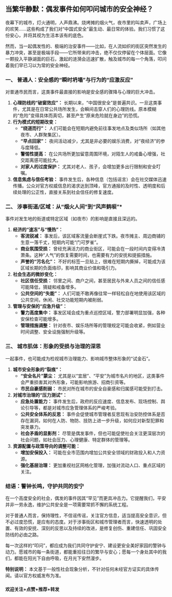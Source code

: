 ## 当繁华静默：偶发事件如何叩问城市的安全神经？

夜幕下的城市，灯火通明，人声鼎沸。烧烤摊的烟火气，夜市里的叫卖声，广场上的欢笑……这些构成了我们对“中国式安全”最生动、最日常的体验。我们习惯了这份安心，并将其视为生活本该有的底色。

然而，当一起偶发性的、极端的治安事件——比如，在人流如织的街区突然发生的暴力冲突，甚至是极端手段——它所带来的冲击，绝不仅仅停留在个体层面。它像一颗投入平静湖面的巨石，激起的涟漪会迅速扩散，触及城市的每一个角落，叩问着我们早已习以为常的安全神经。

### 一、 普通人：安全感的“瞬时坍塌”与行为的“应激反应”

对普通市民而言，这类事件最直接的影响是安全感的骤降与心理的巨大冲击。

1.  **心理防线的“破窗效应”：** 长期以来，“中国很安全”是普遍共识。一旦这类事件，尤其是在日常公共场所发生，会瞬间击穿人们的心理防线。原本模糊的“危险”变得具体而真切，甚至产生“原来危险就在身边”的恐慌。
2.  **行为模式的短期改变：**
    *   **“绕道而行”：** 人们可能会在短期内避免前往事发地点及类似场所（如其他夜市、人群聚集区）。
    *   **“早点回家”：** 夜间活动减少，尤其是非必要的娱乐消费，对“夜经济”的参与度降低。
    *   **警惕性提高：** 在公共场所更加留意周围环境，对陌生人的戒备心增强，社交距离感可能拉大。
    *   **对家人的过度保护：** 尤其对老人、孩子，会增加更多出行限制和安全叮嘱。
3.  **信息焦虑与信任考验：** 事件发生后，各种信息（包括谣言）会在社交媒体迅速传播。公众对官方权威信息的渴求达到顶峰，官方通报的及时性、透明度和后续处理的公正性，直接关系到社会信任的修复速度。

### 二、 涉事街道/区域：从“烟火人间”到“风声鹤唳”*

事件对发生地的街道或特定区域（如夜市）的影响是直接且深远的。

1.  **经济的“速冻”与“慢热”：**
    *   **客流锐减：** 事发后，该区域客流量会断崖式下跌。夜市摊主、周边商铺的生意一落千丈，短期内可能“门可罗雀”。
    *   **商业氛围受损：** 曾经充满活力的商业街区，可能会在一段时间内变得冷清萧条。这种“人气”的恢复需要时间，也需要有力的安抚和提振措施。
    *   **声誉的“污名化”：** 不好的标签一旦贴上，很难在短期内撕掉，可能成为该区域长期的负面烙印，影响其商业价值和吸引力。
2.  **社会生态的微妙变化：**
    *   **社区信任受损：** 邻里之间、商户之间，甚至居民与外来人员之间的信任感可能降低，猜疑和戒备增多。
    *   **公共空间的“失能”：** 人们可能不敢再像往常一样轻松自在地使用该区域的公共空间，休闲、社交功能短期内被削弱。
3.  **管理与安保的“应急升级”：**
    *   **警力高度集中：** 事发区域会成为重点巡控区域，警力部署明显加强，各种安保检查可能增多。
    *   **管理措施调整：** 针对夜市、娱乐场所等的管理规定可能会收紧，例如营业时间调整、安全设施强制升级等。

### 三、 城市肌体：形象的受损与治理的深思

一起事件，也可能成为检视城市治理能力、影响城市整体形象的“试金石”。

1.  **城市安全形象的“裂痕”：**
    *   **“安全名片”蒙尘：** 尤其是以“宜居”、“平安”为城市名片的地区，这类事件会严重损害其对外形象，可能影响旅游、招商引资等。
    *   **市民自豪感削弱：** 市民对所在城市的安全自豪感和归属感可能受到打击。
2.  **对城市治理的“压力测试”：**
    *   **应急处置能力：** 事件发生后，政府的反应速度、信息发布、现场控制、舆论引导等，都是对城市应急管理体系的严峻考验。
    *   **公共安全体系的反思：** 事件会促使城市管理者反思现有治安防控体系是否存在漏洞，如何在人防、物防、技防上进一步升级，如何应对新型犯罪和突发暴力。
    *   **社会矛盾的显影剂：** 尽管是偶发事件，但也可能促使社会关注更深层次的社会问题，如社会压力、心理健康、特定群体的管理等。
3.  **资源配置与政策导向的调整可能：**
    *   **增加安保投入：** 可能在全市范围内增加公共安全领域的财政投入和人力资源。
    *   **强化基层治理：** 更加重视社区网格化管理，加强对流动人口、重点区域的关注。

### 结语：警钟长鸣，守护共同的安宁

在一个高度安全的社会，偶发的事件因其“罕见”而更具冲击力。它提醒我们，平安并非一劳永逸，维护公共安全是一项需要常抓不懈的系统工程。

对于普通人而言，保持理性，不信谣传谣，关注官方信息，适当提高安全意识，但不必过度恐慌，是应有的态度。对于涉事街区和城市管理者而言，快速透明的处置、有效的安抚、深刻的反思以及持续的改进，是修复创伤、重建信任、巩固安全防线的必由之路。

每一次这样的“叩问”，都应成为我们共同守护安宁、建设更安全美好家园的警钟与动力。愿城市的每一条街道，都能重拾往日的繁华与安心；愿每一个身处其中的我们，都能在阳光下自由呼吸，在月光下安然漫步。

**特别说明：** 本文基于一般性社会现象分析，不针对任何未经官方证实的具体传闻。请以官方权威发布为准。

###

**欢迎关注+点赞+推荐+转发**
